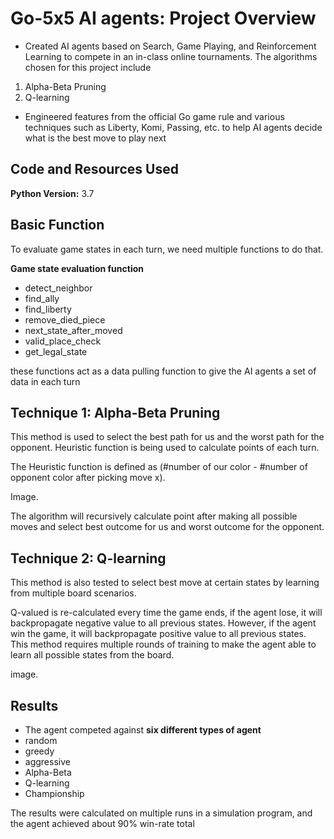 # Go-5x5 AI agents: Project Overview
* Created AI agents based on Search, Game Playing, and Reinforcement Learning to compete in an in-class online tournaments. The algorithms chosen for this project include

1. Alpha-Beta Pruning
2. Q-learning

* Engineered features from the official Go game rule and various techniques such as Liberty, Komi, Passing, etc. to help AI agents decide what is the best move to play next

## Code and Resources Used 
**Python Version:** 3.7  

## Basic Function

To evaluate game states in each turn, we need multiple functions to do that.

 **Game state evaluation function**
*	detect_neighbor
*	find_ally
*	find_liberty
*	remove_died_piece
*	next_state_after_moved
*	valid_place_check
*	get_legal_state

these functions act as a data pulling function to give the AI agents a set of data in each turn

## Technique 1: Alpha-Beta Pruning

This method is used to select the best path for us and the worst path for the opponent. Heuristic function is being used to calculate points of each turn.

The Heuristic function is defined as (#number of our color - #number of opponent color after picking move x).

Image.

The algorithm will recursively calculate point after making all possible moves and select best outcome for us and worst outcome for the opponent.

## Technique 2: Q-learning

This method is also tested to select best move at certain states by learning from multiple board scenarios.

Q-valued is re-calculated every time the game ends, if the agent lose, it will backpropagate negative value to all previous states.
However, if the agent win the game, it will backpropagate positive value to all previous states. This method requires multiple rounds of training to make the agent able to learn all possible states from the board.

image.


## Results

* The agent competed against **six different types of agent**
*	random
*	greedy
*	aggressive
*	Alpha-Beta
*	Q-learning
*	Championship

The results were calculated on multiple runs in a simulation program, and the agent achieved about 90% win-rate total
